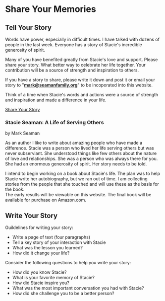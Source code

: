 # Share Your Memories

## Tell Your Story

Words have power, especially in difficult times. I have talked with dozens of people in the last week.   Everyone has a story of Stacie's incredible generosity of
spirit.  

Many of you have benefited greatly from Stacie's love and support.
Please share your story.  What better way to
celebrate her life together.  Your contribution will be a source of strength and inspiration to others.

If you have a story to share, please write it down and post it or email your story to "**mark@seamanfamily.org**" to be
incoporated into this website.

Think of a time when Stacie's words and actions were a source of strength and inspiration and made a difference in your life.

<a class="btn brown" href="/note/add" target="share">Share Your Story</a>


### Stacie Seaman: A Life of Serving Others
by Mark Seaman

As an author I like to write about amazing people who have made a difference.
Stacie was a person who lived her life serving others but was never subserviant.  She understood things like few others about the nature of love and
relationships.  She was a person who was always there for you.  She had an enormous generosity of spirit.  Her story needs to be told.

I intend to begin working on a book about Stacie's life.  The plan was to help Stacie write her autobiography, but we
ran out of time.  I am collecting stories from the people that she touched and will use these as the basis for the book.  
The early results will be viewable on this website.  The final book will be available for purchase on Amazon.com.


## Write Your Story

Guildelines for writing your story:
 
* Write a page of text (four paragraphs) 
* Tell a key story of your interaction with Stacie
* What was the lesson you learned?
* How did it change your life?

Consider the following questions to help you write your story:

* How did you know Stacie?
* What is your favorite memory of Stacie?
* How did Stacie inspire you?
* What was the most important conversation you had with Stacie?
* How did she challenge you to be a better person?


